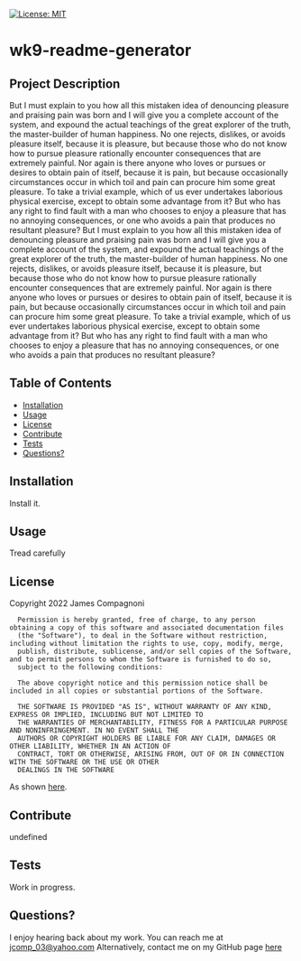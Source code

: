 
  [![License: MIT](https://img.shields.io/badge/License-MIT-yellow.svg)](https://opensource.org/licenses/MIT)

  # wk9-readme-generator
  ## Project Description
  But I must explain to you how all this mistaken idea of denouncing pleasure and praising pain was born and I will give you a complete account of the system, and expound the actual teachings of the great explorer of the truth, the master-builder of human happiness. No one rejects, dislikes, or avoids pleasure itself, because it is pleasure, but because those who do not know how to pursue pleasure rationally encounter consequences that are extremely painful. Nor again is there anyone who loves or pursues or desires to obtain pain of itself, because it is pain, but because occasionally circumstances occur in which toil and pain can procure him some great pleasure. To take a trivial example, which of us ever undertakes laborious physical exercise, except to obtain some advantage from it? But who has any right to find fault with a man who chooses to enjoy a pleasure that has no annoying consequences, or one who avoids a pain that produces no resultant pleasure? But I must explain to you how all this mistaken idea of denouncing pleasure and praising pain was born and I will give you a complete account of the system, and expound the actual teachings of the great explorer of the truth, the master-builder of human happiness. No one rejects, dislikes, or avoids pleasure itself, because it is pleasure, but because those who do not know how to pursue pleasure rationally encounter consequences that are extremely painful. Nor again is there anyone who loves or pursues or desires to obtain pain of itself, because it is pain, but because occasionally circumstances occur in which toil and pain can procure him some great pleasure. To take a trivial example, which of us ever undertakes laborious physical exercise, except to obtain some advantage from it? But who has any right to find fault with a man who chooses to enjoy a pleasure that has no annoying consequences, or one who avoids a pain that produces no resultant pleasure?

  ## Table of Contents
  * [Installation](#installation)
  * [Usage](#usage)
  * [License](#license)
  * [Contribute](#contributions)
  * [Tests](#tests)
  * [Questions?](#questions)

  ## Installation
   Install it.

  ## Usage
   Tread carefully

  ## License
  Copyright 2022 James Compagnoni

      Permission is hereby granted, free of charge, to any person obtaining a copy of this software and associated documentation files 
      (the "Software"), to deal in the Software without restriction, including without limitation the rights to use, copy, modify, merge, 
      publish, distribute, sublicense, and/or sell copies of the Software, and to permit persons to whom the Software is furnished to do so, 
      subject to the following conditions:
      
      The above copyright notice and this permission notice shall be included in all copies or substantial portions of the Software.
      
      THE SOFTWARE IS PROVIDED "AS IS", WITHOUT WARRANTY OF ANY KIND, EXPRESS OR IMPLIED, INCLUDING BUT NOT LIMITED TO 
      THE WARRANTIES OF MERCHANTABILITY, FITNESS FOR A PARTICULAR PURPOSE AND NONINFRINGEMENT. IN NO EVENT SHALL THE 
      AUTHORS OR COPYRIGHT HOLDERS BE LIABLE FOR ANY CLAIM, DAMAGES OR OTHER LIABILITY, WHETHER IN AN ACTION OF 
      CONTRACT, TORT OR OTHERWISE, ARISING FROM, OUT OF OR IN CONNECTION WITH THE SOFTWARE OR THE USE OR OTHER 
      DEALINGS IN THE SOFTWARE

  As shown <a href="https://opensource.org/licenses/MIT" target="_blank">here</a>.

  ## Contribute
  undefined

  ## Tests
   Work in progress.

  ## Questions?
  I enjoy hearing back about my work. You can reach me at jcomp_03@yahoo.com
  Alternatively, contact me on my GitHub page <a href="https://github.com/jcomp-03">here</a>
  